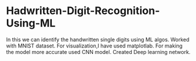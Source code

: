# Hadwritten-Digit-Recognition-Using-ML
In this we can identify the handwritten single digits using ML algos.
Worked with MNIST dataset. For visualization,I have used matplotlab.
For making the model more accurate used CNN model.
Created Deep learning network.

